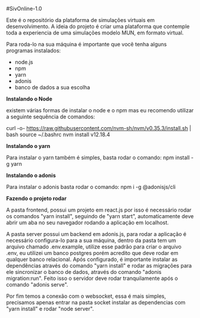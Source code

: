 #SivOnline-1.0

Este é o repositório da plataforma de simulações virtuais em desenvolvimento. 
A ideia do projeto é criar uma plataforma que contemple toda a experiencia de uma simulações modelo MUN, em formato virtual.


Para roda-lo na sua máquina é importante que você tenha alguns programas instalados:
- node.js
- npm
- yarn
- adonis
- banco de dados a sua escolha

**Instalando o Node** 


existem várias formas de instalar o node e o npm mas eu recomendo utilizar a seguinte sequência de comandos:

curl -o- https://raw.githubusercontent.com/nvm-sh/nvm/v0.35.3/install.sh | bash
source ~/.bashrc
nvm install v12.18.4

**Instalando o yarn** 


Para instalar o yarn também é simples, basta rodar o comando:
npm install -g yarn

**Instalando o adonis** 


Para instalar o adonis basta rodar o comando:
npm i -g @adonisjs/cli


**Fazendo o projeto rodar** 


A pasta frontend, possui um projeto em react.js por isso é necessário rodar os comandos "yarn install", seguindo de "yarn start", automaticamente deve abrir um aba no seu navegador rodando a aplicação em localhost.

A pasta server possui um backend em adonis.js, para rodar a aplicação é necessário configura-lo para a sua máquina, dentro da pasta tem um arquivo chamado .env.example, utilize esse padrão para criar o arquivo .env, eu utilizei um banco postgres porém acredito que deve rodar em qualquer banco relacional. Após configurado, é importante instalar as dependências através do comando "yarn install" e rodar as migrações para ele sincronizar o banco de dados, através do comando "adonis migration:run". Feito isso o servidor deve rodar tranquilamente após o comando "adonis serve".

Por fim temos a conexão com o websocket, essa é mais simples, precisamos apenas entrar na pasta socket instalar as dependencias com "yarn install" e rodar "node server".
